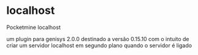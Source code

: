 # localhost
Pocketmine localhost

um plugin para genisys 2.0.0 destinado a versão 0.15.10 com o intuito de criar um servidor localhost em segundo plano quando o servidor é ligado
